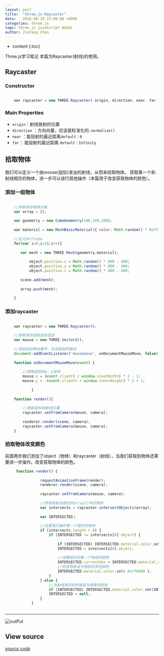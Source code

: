 ```yaml
---
layout: post
title:  "three.js-Raycaster"
date:   2016-08-10 23:00:00 +0800
categories: three.js
tags: three.js javaScript WebGL
author: JiuYang Chen
---
```


* content
{:toc}

Three.js学习笔记 本篇为Raycaster(射线)的使用。



## Raycaster

### Constructor

```js

    var raycaster = new THREE.Raycaster( origin, direction, near, far );

```

### Main Properties

* `origin`：射线放射的位置 
* `direction` ：方向向量，应该是标准化的`.normalize()`
* `near` ：能投射的最近距离`default：0`
* `far`： 能投射的最远距离 `default：Infinity`

## 拾取物体
我们可以定义一个由mouse(鼠标)发出的射线，从而来拾取物体。
获取第一个和射线相交的物体，进一步可以进行其他操作（本篇用于改变获取物体的颜色）。


### 添加一组物体

```js
    
    //用来保存物体对象
    var array = [];
    
    var geometry = new CubeGeometry(100,100,100);
    
    var materisl = new MeshBasicMaterial({ color: Math.random() * 0xffffff, opacity: 0.5 } );
    
    //定义20个cube
    for(var i=0;i<20;i++){
       
       var mesh = new THREE.Mesh(geometry,materisl);
          
           object.position.x = Math.random() * 800 - 400;
		   object.position.y = Math.random() * 800 - 400;
		   object.position.z = Math.random() * 800 - 400;
		   
       scene.add(mesh);
       
       array.push(mesh);
       
    }

```

### 添加raycaster

```js

    var raycaster = new THREE.Raycaster(); 
    
    //用来保存鼠标坐标信息
    var mouse = new THREE.Vector2();  
    
    //添加鼠标移动事件，检测鼠标的移动
    document.addEventListener('mousemove', onDocumentMouseMove, false);  
    
    function onDocumentMouseMove(event) {  
        
        //获取鼠标的x，y坐标
        mouse.x = (event.clientX / window.innerWidth) * 2 - 1;  
        mouse.y = -(event.clientY / window.innerHeight) * 2 + 1;  
        
            }  
            
    function render(){
        
        //更新鼠标和射线位置
        raycaster.setFromCamera(mouse, camera); 
        
        renderer.render(scene, camera);  
        raycaster.setFromCamera(mouse, camera);  
    }
```

### 拾取物体改变颜色
前面两步我们添加了object（物体）和raycaster（射线），当我们获取到物体还需要进一步操作。改变获取物体的颜色。

```js
     function render() {  
     
                requestAnimationFrame(render);  
                renderer.render(scene, camera);  
                
                raycaster.setFromCamera(mouse, camera);  
                
                //获取和射线相交的array[]中的物体
                var intersects = raycaster.intersectObjects(array);  
                
                var INTERSECTED；
                
                //这里我们操作第一个相交的物体
                if (intersects.length > 0) {  
                    if (INTERSECTED != intersects[0].object) {
                          
                        if (INTERSECTED) INTERSECTED.material.color.setHex(INTERSECTED.currentHex);  
                        INTERSECTED = intersects[0].object;  
                        
                        //设置相交的第一个物体的颜色
                        INTERSECTED.currentHex = INTERSECTED.material.color.getHex(); 
                        //将该物体设为随机的其他颜色 
                        INTERSECTED.material.color.set( 0xff0000 );  
                    }  
                } else {  
                    //当射线离开的时候变为原来的颜色
                    if (INTERSECTED) INTERSECTED.material.color.set(INTERSECTED.currentHex);  
                    INTERSECTED = null;  
                }  
            }  



```

 ***
![outPut](http://ww2.sinaimg.cn/mw690/c584f169gw1f6pt9gr3c5j20p20hm75k.jpg)
 
## View source
 
*[source code](https://github.com/Chenjy1225/Chenjy1225.github.io/blob/master/source/three-raycaster.html)*